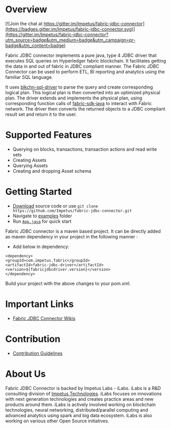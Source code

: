 
 
Overview 
========= 
[![Join the chat at https://gitter.im/Impetus/fabric-jdbc-connector](https://badges.gitter.im/Impetus/fabric-jdbc-connector.svg)](https://gitter.im/Impetus/fabric-jdbc-connector?utm_source=badge&utm_medium=badge&utm_campaign=pr-badge&utm_content=badge) 
 
Fabric JDBC connector implements a pure java, type 4 JDBC driver that executes SQL queries on Hyperledger fabric blockchain. It facilitates getting the data in and out of fabric in JDBC compliant manner. The Fabric JDBC Connector can be used to perform ETL, BI reporting and analytics using the familiar SQL language.  
 
It uses [blkchn-sql-driver](https://github.com/Impetus/blkchn-sql-driver) to parse the query and create corresponding logical plan. This logical plan is then converted into an optimized physical plan. The driver extends and implements the physical plan, using corresponding function calls of [fabric-sdk-java](https://github.com/hyperledger/fabric-sdk-java) to interact with Fabric network. The driver then converts the returned objects to a JDBC compliant result set and return it to the user. 
 
 
 

Supported Features  
=============== 

- Querying on blocks, transactions, transaction actions and read write sets
- Creating Assets
- Querying Assets 
- Creating and dropping Asset schema  


Getting Started 
=============== 
 
- [Download](https://github.com/Impetus/fabric-jdbc-connector/archive/master.zip) source code or use `git clone https://github.com/Impetus/fabric-jdbc-connector.git` 
- Navigate to [examples](https://github.com/Impetus/fabric-jdbc-connector/tree/master/fabric-sample) folder 
- Run [`App.java`](https://github.com/Impetus/fabric-jdbc-connector/blob/master/fabric-sample/src/main/java/com/impetus/fabricsample/App.java) for quick start 
 
 
Fabric JDBC connector is a maven based project. It can be directly added as maven dependency in your project in the following manner : 
  
  
* Add below in dependency: 
  
``` 
<dependency> 
<groupId>com.impetus.fabric</groupId> 
<artifactId>fabric-jdbc-driver</artifactId> 
<version>${fabricjdbcdriver.version}</version> 
</dependency> 
``` 
 
Build your project with the above changes to your pom.xml. 
 
 
Important Links 
=============== 
* [Fabric JDBC Connector Wikis](https://github.com/Impetus/fabric-jdbc-connector/wiki) 
 
  
 
Contribution 
============ 
* [Contribution Guidelines](https://github.com/Impetus/fabric-jdbc-connector/blob/master/CONTRIBUTING.md) 
 
About Us 
======== 
Fabric JDBC Connector is backed by Impetus Labs - iLabs. iLabs is a R&D consulting division of [Impetus Technologies](http://www.impetus.com). iLabs focuses on innovations with next generation technologies and creates practice areas and new products around them. iLabs is actively involved working on blockchain technologies, neural networking, distributed/parallel computing and advanced analytics using spark and big data ecosystem. iLabs is also working on various other Open Source initiatives. 
 
 
